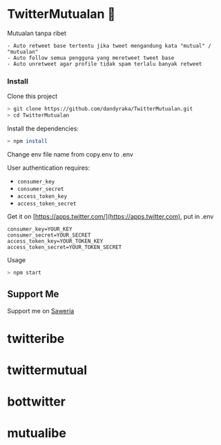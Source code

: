# TwitterMutualan :revolving_hearts:
Mutualan tanpa ribet
```
- Auto retweet base tertentu jika tweet mengandung kata "mutual" / "mutualan"
- Auto follow semua pengguna yang meretweet tweet base
- Auto unretweet agar profile tidak spam terlalu banyak retweet
```

### Install
Clone this project
```bash
> git clone https://github.com/dandyraka/TwitterMutualan.git
> cd TwitterMutualan
```

Install the dependencies:
```bash
> npm install
```

Change env file name from copy.env to .env

User authentication requires:
- `consumer_key`
- `consumer_secret`
- `access_token_key`
- `access_token_secret`

Get it on [https://apps.twitter.com/](https://apps.twitter.com), put in .env
```
consumer_key=YOUR_KEY
consumer_secret=YOUR_SECRET
access_token_key=YOUR_TOKEN_KEY
access_token_secret=YOUR_TOKEN_SECRET
```

Usage
```bash
> npm start
```

## Support Me
Support me on [Saweria](https://saweria.co/xtrvts)
# twitteribe
# twittermutual
# bottwitter
# mutualibe
